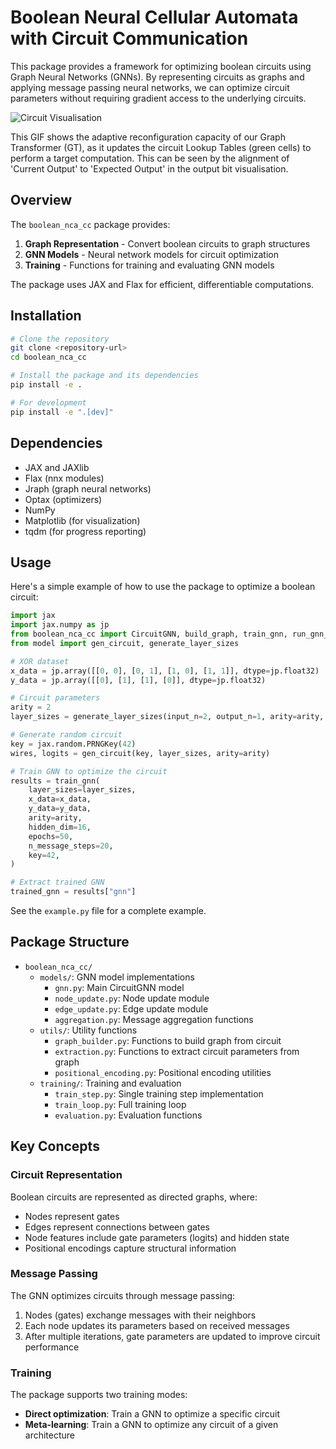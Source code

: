 # Boolean Neural Cellular Automata with Circuit Communication

This package provides a framework for optimizing boolean circuits using Graph Neural Networks (GNNs). By representing circuits as graphs and applying message passing neural networks, we can optimize circuit parameters without requiring gradient access to the underlying circuits.

![Circuit Visualisation](assets/Circuit.gif)

This GIF shows the adaptive reconfiguration capacity of our Graph Transformer (GT), as it updates the circuit Lookup Tables (green cells) to perform a target computation. This can be seen by the alignment of 'Current Output' to 'Expected Output' in the output bit visualisation.

## Overview

The `boolean_nca_cc` package provides:

1. **Graph Representation** - Convert boolean circuits to graph structures
2. **GNN Models** - Neural network models for circuit optimization
3. **Training** - Functions for training and evaluating GNN models

The package uses JAX and Flax for efficient, differentiable computations.

## Installation

```bash
# Clone the repository
git clone <repository-url>
cd boolean_nca_cc

# Install the package and its dependencies
pip install -e .

# For development
pip install -e ".[dev]"
```

## Dependencies

- JAX and JAXlib
- Flax (nnx modules)
- Jraph (graph neural networks)
- Optax (optimizers)
- NumPy
- Matplotlib (for visualization)
- tqdm (for progress reporting)

## Usage

Here's a simple example of how to use the package to optimize a boolean circuit:

```python
import jax
import jax.numpy as jp
from boolean_nca_cc import CircuitGNN, build_graph, train_gnn, run_gnn_scan
from model import gen_circuit, generate_layer_sizes

# XOR dataset
x_data = jp.array([[0, 0], [0, 1], [1, 0], [1, 1]], dtype=jp.float32)
y_data = jp.array([[0], [1], [1], [0]], dtype=jp.float32)

# Circuit parameters
arity = 2
layer_sizes = generate_layer_sizes(input_n=2, output_n=1, arity=arity, layer_n=2)

# Generate random circuit
key = jax.random.PRNGKey(42)
wires, logits = gen_circuit(key, layer_sizes, arity=arity)

# Train GNN to optimize the circuit
results = train_gnn(
    layer_sizes=layer_sizes,
    x_data=x_data,
    y_data=y_data,
    arity=arity,
    hidden_dim=16,
    epochs=50,
    n_message_steps=20,
    key=42,
)

# Extract trained GNN
trained_gnn = results["gnn"]
```

See the `example.py` file for a complete example.

## Package Structure

- `boolean_nca_cc/`
  - `models/`: GNN model implementations
    - `gnn.py`: Main CircuitGNN model
    - `node_update.py`: Node update module
    - `edge_update.py`: Edge update module
    - `aggregation.py`: Message aggregation functions
  - `utils/`: Utility functions
    - `graph_builder.py`: Functions to build graph from circuit
    - `extraction.py`: Functions to extract circuit parameters from graph
    - `positional_encoding.py`: Positional encoding utilities
  - `training/`: Training and evaluation
    - `train_step.py`: Single training step implementation
    - `train_loop.py`: Full training loop
    - `evaluation.py`: Evaluation functions

## Key Concepts

### Circuit Representation

Boolean circuits are represented as directed graphs, where:
- Nodes represent gates
- Edges represent connections between gates
- Node features include gate parameters (logits) and hidden state
- Positional encodings capture structural information

### Message Passing

The GNN optimizes circuits through message passing:
1. Nodes (gates) exchange messages with their neighbors
2. Each node updates its parameters based on received messages
3. After multiple iterations, gate parameters are updated to improve circuit performance

### Training

The package supports two training modes:
- **Direct optimization**: Train a GNN to optimize a specific circuit
- **Meta-learning**: Train a GNN to optimize any circuit of a given architecture
